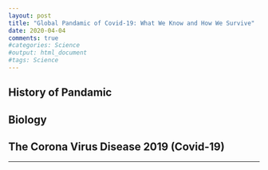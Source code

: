 ```yaml
---
layout: post
title: "Global Pandamic of Covid-19: What We Know and How We Survive"
date: 2020-04-04
comments: true
#categories: Science
#output: html_document
#tags: Science 
---
```


## History of Pandamic

## Biology

## The Corona Virus Disease 2019 (Covid-19)



--------------------------------------------------------




